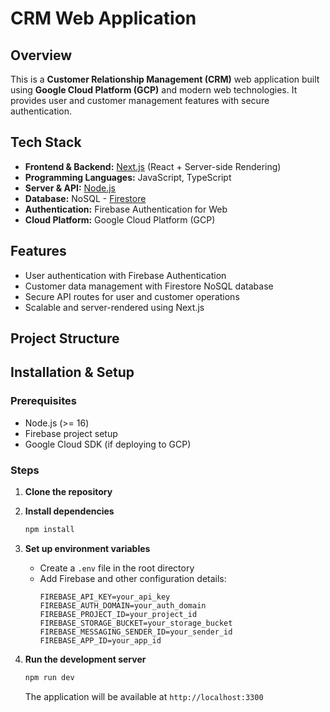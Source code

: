 # CRM Web Application

## Overview
This is a **Customer Relationship Management (CRM)** web application built using **Google Cloud Platform (GCP)** and modern web technologies. It provides user and customer management features with secure authentication.

## Tech Stack
- **Frontend & Backend:** [Next.js](https://nextjs.org/) (React + Server-side Rendering)
- **Programming Languages:** JavaScript, TypeScript
- **Server & API:** [Node.js](https://nodejs.org/)
- **Database:** NoSQL - [Firestore](https://firebase.google.com/docs/firestore)
- **Authentication:** Firebase Authentication for Web
- **Cloud Platform:** Google Cloud Platform (GCP)

## Features
- User authentication with Firebase Authentication
- Customer data management with Firestore NoSQL database
- Secure API routes for user and customer operations
- Scalable and server-rendered using Next.js

## Project Structure
<!---
```
📂 crm_system
 ├── 📁 client
 ├── 📁 server
 │   ├── 📁 controllers
 │   ├── 📁 middleware
 │   ├── 📁 models
 │   ├── 📁 routers
 │   └── 📁 util
 ├── 📄 .env
 ├── 📄 package.json
 └── 📄 README.md
```
-->

## Installation & Setup

### Prerequisites
- Node.js (>= 16)
- Firebase project setup
- Google Cloud SDK (if deploying to GCP)

### Steps
1. **Clone the repository**

2. **Install dependencies**
   ```sh
   npm install
   ```

3. **Set up environment variables**
   - Create a `.env` file in the root directory
   - Add Firebase and other configuration details:
     ```env
     FIREBASE_API_KEY=your_api_key
     FIREBASE_AUTH_DOMAIN=your_auth_domain
     FIREBASE_PROJECT_ID=your_project_id
     FIREBASE_STORAGE_BUCKET=your_storage_bucket
     FIREBASE_MESSAGING_SENDER_ID=your_sender_id
     FIREBASE_APP_ID=your_app_id
     ```

4. **Run the development server**
   ```sh
   npm run dev
   ```
   The application will be available at `http://localhost:3300`
